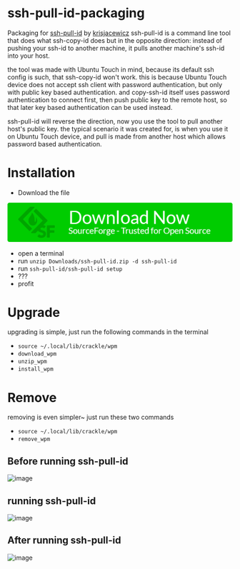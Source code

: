 # ssh-pull-id-packaging
Packaging for [ssh-pull-id](https://sourceforge.net/projects/ssh-pull-id/) by [krisjacewicz](https://sourceforge.net/u/krisjacewicz/)
ssh-pull-id is a command line tool that does what ssh-copy-id does but in the opposite direction: instead of pushing your ssh-id to another machine, it pulls another machine's ssh-id into your host.

the tool was made with Ubuntu Touch in mind, because its default ssh config is such, that ssh-copy-id won't work. this is because Ubuntu Touch device does not accept ssh client with password authentication, but only with public key based authentication. and copy-ssh-id itself uses password authentication to connect first, then push public key to the remote host, so that later key based authentication can be used instead.

ssh-pull-id will reverse the direction, now you use the tool to pull another host's public key. the typical scenario it was created for, is when you use it on Ubuntu Touch device, and pull is made from another host which allows password based authentication.

# Installation

- Download the file

[![download](https://raw.githubusercontent.com/Fuseteam/linus-proof/main/images/sf-download-button.png)](https://github.com/tuxecure/ssh-pull-id-packaging/releases/latest/download/ssh-pull-id.zip)

- open a terminal
- run `unzip Downloads/ssh-pull-id.zip -d ssh-pull-id`
- run `ssh-pull-id/ssh-pull-id setup`
- ???
- profit

# Upgrade

upgrading is simple, just run the following commands in the terminal
- `source ~/.local/lib/crackle/wpm`
- `download_wpm`
- `unzip_wpm`
- `install_wpm`

# Remove

removing is even simpler~ just run these two commands
- `source ~/.local/lib/crackle/wpm`
- `remove_wpm`

## Before running ssh-pull-id
![image](https://user-images.githubusercontent.com/10421851/162029364-aa55f3b3-f944-4b70-bbbb-edb23bac2037.png)


## running ssh-pull-id
![image](https://user-images.githubusercontent.com/10421851/162029403-6deccb36-4630-4b72-9d4d-edbdfdf38449.png)

## After running ssh-pull-id
![image](https://user-images.githubusercontent.com/10421851/162029469-87b34e78-9f39-43fb-858a-d19c78182416.png)
